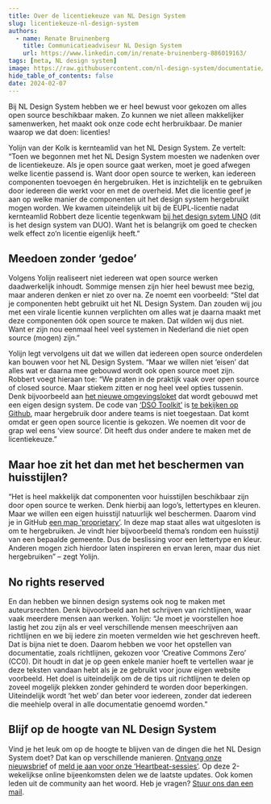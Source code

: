 ```yaml
---
title: Over de licentiekeuze van NL Design System
slug: licentiekeuze-nl-design-system
authors:
  - name: Renate Bruinenberg
    title: Communicatieadviseur NL Design System
    url: https://www.linkedin.com/in/renate-bruinenberg-886019163/
tags: [meta, NL design system]
image: https://raw.githubusercontent.com/nl-design-system/documentatie/assets/blogpost-licentiekeuze-nl-design-system.png
hide_table_of_contents: false
date: 2024-02-07
---
```


Bij NL Design System hebben we er heel bewust voor gekozen om alles open source beschikbaar maken. Zo kunnen we niet alleen makkelijker samenwerken, het maakt ook onze code echt herbruikbaar. De manier waarop we dat doen: licenties!

<!-- truncate -->

Yolijn van der Kolk is kernteamlid van het NL Design System. Ze vertelt: “Toen we begonnen met het NL Design System moesten we nadenken over de licentiekeuze. Als je open source gaat werken, moet je goed afwegen welke licentie passend is. Want door open source te werken, kan iedereen componenten toevoegen én hergebruiken. Het is inzichtelijk en te gebruiken door iedereen die werkt voor en met de overheid. Met die licentie geef je aan op welke manier de componenten uit het design system hergebruikt mogen worden. We kwamen uiteindelijk uit bij de EUPL-licentie nadat kernteamlid Robbert deze licentie tegenkwam [bij het design sytem UNO](https://uno.dfront.rijkscloud.nl/#/) (dit is het design system van DUO). Want het is belangrijk om goed te checken welk effect zo’n licentie eigenlijk heeft.”

## Meedoen zonder ‘gedoe’

Volgens Yolijn realiseert niet iedereen wat open source werken daadwerkelijk inhoudt. Sommige mensen zijn hier heel bewust mee bezig, maar anderen denken er niet zo over na. Ze noemt een voorbeeld: “Stel dat je componenten hebt gebruikt uit het NL Design System. Dan zouden wij jou met een virale licentie kunnen verplichten om alles wat je daarna maakt met deze componenten óók open source te maken. Dat wilden wij dus niet. Want er zijn nou eenmaal heel veel systemen in Nederland die niet open source (mogen) zijn.”

Yolijn legt vervolgens uit dat we willen dat iedereen open source onderdelen kan bouwen voor het NL Design System. “Maar we willen niet ‘eisen’ dat alles wat er daarna mee gebouwd wordt ook open source moet zijn.  
Robbert voegt hieraan toe: “We praten in de praktijk vaak over open source of closed source. Maar stiekem zitten er nog heel veel opties tussenin. Denk bijvoorbeeld aan [het nieuwe omgevingsloket](https://omgevingswet.overheid.nl/home) dat wordt gebouwd met een eigen design system. De code van [‘DSO Toolkit’](https://www.dso-toolkit.nl) is [te bekijken op Github](https://github.com/dso-toolkit/dso-toolkit), maar hergebruik door andere teams is niet toegestaan. Dat komt omdat er geen open source licentie is gekozen. We noemen dit voor de grap wel eens ‘view source’. Dit heeft dus onder andere te maken met de licentiekeuze.”

## Maar hoe zit het dan met het beschermen van huisstijlen?

“Het is heel makkelijk dat componenten voor huisstijlen beschikbaar zijn door open source te werken. Denk hierbij aan logo’s, lettertypes en kleuren. Maar we willen een eigen huisstijl natuurlijk wel beschermen. Daarom vind je in GitHub [een map ‘proprietary’](https://github.com/nl-design-system/utrecht/tree/main/proprietary). In deze map staat alles wat uitgesloten is om te hergebruiken. Je vindt hier bijvoorbeeld thema’s rondom een huisstijl van een bepaalde gemeente. Dus de beslissing voor een lettertype en kleur. Anderen mogen zich hierdoor laten inspireren en ervan leren, maar dus niet hergebruiken” – zegt Yolijn.

## No rights reserved

En dan hebben we binnen design systems ook nog te maken met auteursrechten. Denk bijvoorbeeld aan het schrijven van richtlijnen, waar vaak meerdere mensen aan werken. Yolijn: “Je moet je voorstellen hoe lastig het zou zijn als er veel verschillende mensen meeschrijven aan richtlijnen en we bij iedere zin moeten vermelden wie het geschreven heeft. Dat is bijna niet te doen. Daarom hebben we voor het opstellen van documentatie, zoals richtlijnen, gekozen voor ‘Creative Commons Zero’ (CC0). Dit houdt in dat je op geen enkele manier hoeft te vertellen waar je deze teksten vandaan hebt als je ze gebruikt voor jouw eigen website voorbeeld. Het doel is uiteindelijk om de de tips uit richtlijnen te delen op zoveel mogelijk plekken zonder gehinderd te worden door beperkingen. Uiteindelijk wordt ‘het web’ dan beter voor iedereen, zonder dat iedereen die meehielp overal in alle documentatie genoemd worden.”

## Blijf op de hoogte van NL Design System

Vind je het leuk om op de hoogte te blijven van de dingen die het NL Design System doet? Dat kan op verschillende manieren. [Ontvang onze nieuwsbrief](https://nldesignsystem.nl/project/blijf-op-de-hoogte#nieuwsbrief) of [meld je aan voor onze ‘Heartbeat-sessies’](https://nldesignsystem.nl/events/heartbeat/aanmelden/). Op deze 2-wekelijkse online bijeenkomsten delen we de laatste updates. Ook komen leden uit de community aan het woord. Heb je vragen? [Stuur ons dan een mail](mailto:info@nldesignsystem.nl).

